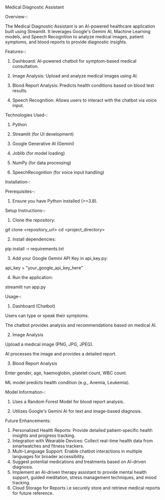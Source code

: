 Medical Diagnostic Assistant

Overview-:

The Medical Diagnostic Assistant is an AI-powered healthcare application built using Streamlit. It leverages Google's Gemini AI, Machine Learning models, and Speech Recognition to analyze medical images, patient symptoms, and blood reports to provide diagnostic insights.

Features-:

1. Dashboard: AI-powered chatbot for symptom-based medical consultation.

2. Image Analysis: Upload and analyze medical images using AI.

3. Blood Report Analysis: Predicts health conditions based on blood test results.

4. Speech Recognition: Allows users to interact with the chatbot via voice input.

Technologies Used-:

1. Python

2. Streamlit (for UI development)

3. Google Generative AI (Gemini)

4. Joblib (for model loading)

5. NumPy (for data processing)

6. SpeechRecognition (for voice input handling)

Installation-:

Prerequisites-:

1. Ensure you have Python installed (>=3.8).

Setup Instructions-:

1. Clone the repository:

git clone <repository_url>
cd <project_directory>

2. Install dependencies:

pip install -r requirements.txt

3. Add your Google Gemini API Key in api_key.py:

api_key = "your_google_api_key_here"

4. Run the application:

streamlit run app.py

Usage-:

1. Dashboard (Chatbot)

Users can type or speak their symptoms.

The chatbot provides analysis and recommendations based on medical AI.

2. Image Analysis

Upload a medical image (PNG, JPG, JPEG).

AI processes the image and provides a detailed report.

3. Blood Report Analysis

Enter gender, age, haemoglobin, platelet count, WBC count.

ML model predicts health condition (e.g., Anemia, Leukemia).

Model Information-:

1. Uses a Random Forest Model for blood report analysis.

2. Utilizes Google's Gemini AI for text and image-based diagnosis.

Future Enhancements:
1. Personalized Health Reports: Provide detailed patient-specific health insights and progress tracking.
2. Integration with Wearable Devices: Collect real-time health data from smartwatches and fitness trackers.
3. Multi-Language Support: Enable chatbot interactions in multiple languages for broader accessibility.
4. Suggest potential medications and treatments based on AI-driven diagnosis.
5. Implement an AI-driven therapy assistant to provide mental health support, guided meditation, stress management techniques, and mood tracking.
6. Cloud Storage for Reports i.e securely store and retrieve medical reports for future reference.
